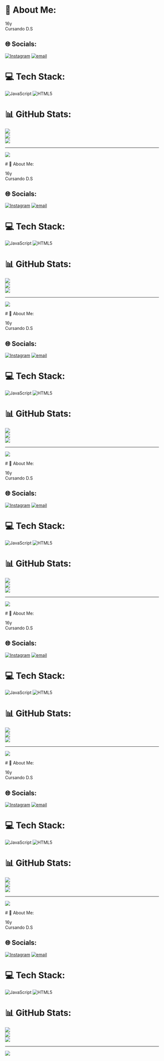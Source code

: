 # 💫 About Me:
16y <br>Cursando D.S<br>


## 🌐 Socials:
[![Instagram](https://img.shields.io/badge/Instagram-%23E4405F.svg?logo=Instagram&logoColor=white)](https://instagram.com/souzx.cfee) [![email](https://img.shields.io/badge/Email-D14836?logo=gmail&logoColor=white)](mailto:beniciorodriguessouza@gmail.com) 

# 💻 Tech Stack:
![JavaScript](https://img.shields.io/badge/javascript-%23323330.svg?style=for-the-badge&logo=javascript&logoColor=%23F7DF1E) ![HTML5](https://img.shields.io/badge/html5-%23E34F26.svg?style=for-the-badge&logo=html5&logoColor=white)
# 📊 GitHub Stats:
![](https://github-readme-stats.vercel.app/api?username=souzaszt&theme=midnight-purple&hide_border=true&include_all_commits=false&count_private=true)<br/>
![](https://nirzak-streak-stats.vercel.app/?user=souzaszt&theme=midnight-purple&hide_border=true)<br/>
![](https://github-readme-stats.vercel.app/api/top-langs/?username=souzaszt&theme=midnight-purple&hide_border=true&include_all_commits=false&count_private=true&layout=compact)

---
[![](https://visitcount.itsvg.in/api?id=souzaszt&icon=5&color=6)](https://visitcount.itsvg.in)

<!-- Proudly created with GPRM ( https://gprm.itsvg.in ) --># 💫 About Me:
16y <br>Cursando D.S<br>


## 🌐 Socials:
[![Instagram](https://img.shields.io/badge/Instagram-%23E4405F.svg?logo=Instagram&logoColor=white)](https://instagram.com/souzx.cfee) [![email](https://img.shields.io/badge/Email-D14836?logo=gmail&logoColor=white)](mailto:beniciorodriguessouza@gmail.com) 

# 💻 Tech Stack:
![JavaScript](https://img.shields.io/badge/javascript-%23323330.svg?style=for-the-badge&logo=javascript&logoColor=%23F7DF1E) ![HTML5](https://img.shields.io/badge/html5-%23E34F26.svg?style=for-the-badge&logo=html5&logoColor=white)
# 📊 GitHub Stats:
![](https://github-readme-stats.vercel.app/api?username=souzaszt&theme=midnight-purple&hide_border=true&include_all_commits=false&count_private=true)<br/>
![](https://nirzak-streak-stats.vercel.app/?user=souzaszt&theme=midnight-purple&hide_border=true)<br/>
![](https://github-readme-stats.vercel.app/api/top-langs/?username=souzaszt&theme=midnight-purple&hide_border=true&include_all_commits=false&count_private=true&layout=compact)

---
[![](https://visitcount.itsvg.in/api?id=souzaszt&icon=5&color=6)](https://visitcount.itsvg.in)

<!-- Proudly created with GPRM ( https://gprm.itsvg.in ) --># 💫 About Me:
16y <br>Cursando D.S<br>


## 🌐 Socials:
[![Instagram](https://img.shields.io/badge/Instagram-%23E4405F.svg?logo=Instagram&logoColor=white)](https://instagram.com/souzx.cfee) [![email](https://img.shields.io/badge/Email-D14836?logo=gmail&logoColor=white)](mailto:beniciorodriguessouza@gmail.com) 

# 💻 Tech Stack:
![JavaScript](https://img.shields.io/badge/javascript-%23323330.svg?style=for-the-badge&logo=javascript&logoColor=%23F7DF1E) ![HTML5](https://img.shields.io/badge/html5-%23E34F26.svg?style=for-the-badge&logo=html5&logoColor=white)
# 📊 GitHub Stats:
![](https://github-readme-stats.vercel.app/api?username=souzaszt&theme=midnight-purple&hide_border=true&include_all_commits=false&count_private=true)<br/>
![](https://nirzak-streak-stats.vercel.app/?user=souzaszt&theme=midnight-purple&hide_border=true)<br/>
![](https://github-readme-stats.vercel.app/api/top-langs/?username=souzaszt&theme=midnight-purple&hide_border=true&include_all_commits=false&count_private=true&layout=compact)

---
[![](https://visitcount.itsvg.in/api?id=souzaszt&icon=5&color=6)](https://visitcount.itsvg.in)

<!-- Proudly created with GPRM ( https://gprm.itsvg.in ) --># 💫 About Me:
16y <br>Cursando D.S<br>


## 🌐 Socials:
[![Instagram](https://img.shields.io/badge/Instagram-%23E4405F.svg?logo=Instagram&logoColor=white)](https://instagram.com/souzx.cfee) [![email](https://img.shields.io/badge/Email-D14836?logo=gmail&logoColor=white)](mailto:beniciorodriguessouza@gmail.com) 

# 💻 Tech Stack:
![JavaScript](https://img.shields.io/badge/javascript-%23323330.svg?style=for-the-badge&logo=javascript&logoColor=%23F7DF1E) ![HTML5](https://img.shields.io/badge/html5-%23E34F26.svg?style=for-the-badge&logo=html5&logoColor=white)
# 📊 GitHub Stats:
![](https://github-readme-stats.vercel.app/api?username=souzaszt&theme=midnight-purple&hide_border=true&include_all_commits=false&count_private=true)<br/>
![](https://nirzak-streak-stats.vercel.app/?user=souzaszt&theme=midnight-purple&hide_border=true)<br/>
![](https://github-readme-stats.vercel.app/api/top-langs/?username=souzaszt&theme=midnight-purple&hide_border=true&include_all_commits=false&count_private=true&layout=compact)

---
[![](https://visitcount.itsvg.in/api?id=souzaszt&icon=5&color=6)](https://visitcount.itsvg.in)

<!-- Proudly created with GPRM ( https://gprm.itsvg.in ) --># 💫 About Me:
16y <br>Cursando D.S<br>


## 🌐 Socials:
[![Instagram](https://img.shields.io/badge/Instagram-%23E4405F.svg?logo=Instagram&logoColor=white)](https://instagram.com/souzx.cfee) [![email](https://img.shields.io/badge/Email-D14836?logo=gmail&logoColor=white)](mailto:beniciorodriguessouza@gmail.com) 

# 💻 Tech Stack:
![JavaScript](https://img.shields.io/badge/javascript-%23323330.svg?style=for-the-badge&logo=javascript&logoColor=%23F7DF1E) ![HTML5](https://img.shields.io/badge/html5-%23E34F26.svg?style=for-the-badge&logo=html5&logoColor=white)
# 📊 GitHub Stats:
![](https://github-readme-stats.vercel.app/api?username=souzaszt&theme=midnight-purple&hide_border=true&include_all_commits=false&count_private=true)<br/>
![](https://nirzak-streak-stats.vercel.app/?user=souzaszt&theme=midnight-purple&hide_border=true)<br/>
![](https://github-readme-stats.vercel.app/api/top-langs/?username=souzaszt&theme=midnight-purple&hide_border=true&include_all_commits=false&count_private=true&layout=compact)

---
[![](https://visitcount.itsvg.in/api?id=souzaszt&icon=5&color=6)](https://visitcount.itsvg.in)

<!-- Proudly created with GPRM ( https://gprm.itsvg.in ) --># 💫 About Me:
16y <br>Cursando D.S<br>


## 🌐 Socials:
[![Instagram](https://img.shields.io/badge/Instagram-%23E4405F.svg?logo=Instagram&logoColor=white)](https://instagram.com/souzx.cfee) [![email](https://img.shields.io/badge/Email-D14836?logo=gmail&logoColor=white)](mailto:beniciorodriguessouza@gmail.com) 

# 💻 Tech Stack:
![JavaScript](https://img.shields.io/badge/javascript-%23323330.svg?style=for-the-badge&logo=javascript&logoColor=%23F7DF1E) ![HTML5](https://img.shields.io/badge/html5-%23E34F26.svg?style=for-the-badge&logo=html5&logoColor=white)
# 📊 GitHub Stats:
![](https://github-readme-stats.vercel.app/api?username=souzaszt&theme=midnight-purple&hide_border=true&include_all_commits=false&count_private=true)<br/>
![](https://nirzak-streak-stats.vercel.app/?user=souzaszt&theme=midnight-purple&hide_border=true)<br/>
![](https://github-readme-stats.vercel.app/api/top-langs/?username=souzaszt&theme=midnight-purple&hide_border=true&include_all_commits=false&count_private=true&layout=compact)

---
[![](https://visitcount.itsvg.in/api?id=souzaszt&icon=5&color=6)](https://visitcount.itsvg.in)

<!-- Proudly created with GPRM ( https://gprm.itsvg.in ) --># 💫 About Me:
16y <br>Cursando D.S<br>


## 🌐 Socials:
[![Instagram](https://img.shields.io/badge/Instagram-%23E4405F.svg?logo=Instagram&logoColor=white)](https://instagram.com/souzx.cfee) [![email](https://img.shields.io/badge/Email-D14836?logo=gmail&logoColor=white)](mailto:beniciorodriguessouza@gmail.com) 

# 💻 Tech Stack:
![JavaScript](https://img.shields.io/badge/javascript-%23323330.svg?style=for-the-badge&logo=javascript&logoColor=%23F7DF1E) ![HTML5](https://img.shields.io/badge/html5-%23E34F26.svg?style=for-the-badge&logo=html5&logoColor=white)
# 📊 GitHub Stats:
![](https://github-readme-stats.vercel.app/api?username=souzaszt&theme=midnight-purple&hide_border=true&include_all_commits=false&count_private=true)<br/>
![](https://nirzak-streak-stats.vercel.app/?user=souzaszt&theme=midnight-purple&hide_border=true)<br/>
![](https://github-readme-stats.vercel.app/api/top-langs/?username=souzaszt&theme=midnight-purple&hide_border=true&include_all_commits=false&count_private=true&layout=compact)

---
[![](https://visitcount.itsvg.in/api?id=souzaszt&icon=5&color=6)](https://visitcount.itsvg.in)

<!-- Proudly created with GPRM ( https://gprm.itsvg.in ) -->
